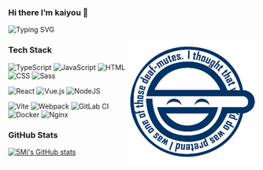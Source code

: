 ### Hi there I’m kaiyou 👋
![Typing SVG](https://readme-typing-svg.demolab.com?font=Tiny5&size=30&pause=1000&color=000301&width=1000&lines=%F0%9F%98%90+a+silent+observer+%26+front-end+developer;A+madao%2C+samurai%2C+hunter%2C+Witcher%2C++anime+enthusiast%2C+and+gamer.)

<img align="right" height="250" width="260" alt="" src="https://raw.githubusercontent.com/5Mi/markdown-images/refs/heads/master/images/Shell%20Sticker.gif" />

<!--
**5Mi/5Mi** is a ✨ _special_ ✨ repository because its `README.md` (this file) appears on your GitHub profile.

Here are some ideas to get you started:

- 🔭 I’m currently working on ...
- 🌱 I’m currently learning ...
- 👯 I’m looking to collaborate on ...
- 🤔 I’m looking for help with ...
- 💬 Ask me about ...
- 📫 How to reach me: ...
- 😄 Pronouns: ...
- ⚡ Fun fact: ...
-->

### Tech Stack

![TypeScript](https://img.shields.io/badge/TypeScript-3178C6?logo=typescript&logoColor=fff)
![JavaScript](https://img.shields.io/badge/JavaScript-F7DF1E?logo=javascript&logoColor=000)
![HTML](https://img.shields.io/badge/HTML-%23E34F26.svg?logo=html5&logoColor=white)
![CSS](https://img.shields.io/badge/CSS-1572B6?logo=css3&logoColor=fff)
![Sass](https://img.shields.io/badge/Sass-C69?logo=sass&logoColor=fff)

![React](https://img.shields.io/badge/React-%2320232a.svg?logo=react&logoColor=%2361DAFB)
![Vue.js](https://img.shields.io/badge/Vue.js-4FC08D?logo=vuedotjs&logoColor=fff)
![NodeJS](https://img.shields.io/badge/Node.js-6DA55F?logo=node.js&logoColor=white)

![Vite](https://img.shields.io/badge/Vite-646CFF?logo=vite&logoColor=fff)
![Webpack](https://img.shields.io/badge/-Webpack-8DD6F9?style=flat&logo=webpack&logoColor=white)
![GitLab CI](https://img.shields.io/badge/GitLab%20CI-FC6D26?logo=gitlab&logoColor=fff)
![Docker](https://img.shields.io/badge/Docker-2496ED?logo=docker&logoColor=fff)
![Nginx](https://img.shields.io/badge/-NGINX-009639?style=flat&logo=nginx&logoColor=white)

### GitHub Stats

[![5Mi's GitHub stats](https://github-readme-stats.vercel.app/api?username=5Mi&count_private=true&show_icons=true&theme=onedark)](https://github.com/5Mi)

<!-- [![Readme Card](https://github-readme-stats.vercel.app/api/pin/?username=5Mi&repo=wumi_blog)](https://github.com/5Mi/wumi_blog) -->
